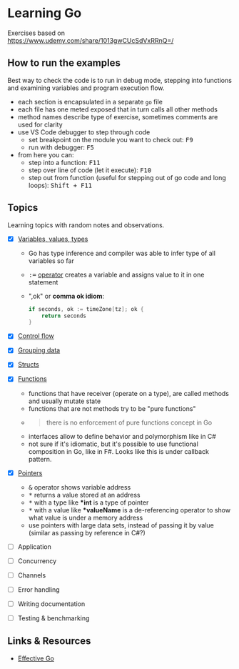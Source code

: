 # Learning Go

Exercises based on https://www.udemy.com/share/1013gwCUcSdVxRRnQ=/

## How to run the examples

Best way to check the code is to run in debug mode, stepping into functions and examining variables and program execution flow.

- each section is encapsulated in a separate `go` file
- each file has one meted exposed that in turn calls all other methods
- method names describe type of exercise, sometimes comments are used for clarity
- use VS Code debugger to step through code
  - set breakpoint on the module you want to check out: <kbd>F9</kbd>
  - run with debugger: <kbd>F5</kbd>
- from here you can:
  - step into a function: <kbd>F11</kbd>
  - step over line of code (let it execute): <kbd>F10</kbd>
  - step out from function (useful for stepping out of go code and long loops): <kbd>Shift + F11</kbd>

## Topics

Learning topics with random notes and observations.

- [x] [Variables, values, types](./basics/01-variables-value-types.go)

  - Go has type inference and compiler was able to infer type of all variables so far
  - <kbd>:=</kbd> [operator](https://golang.org/ref/spec#Short_variable_declarations) creates a variable and assigns value to it in one statement
  - ",ok" or **comma ok idiom**:

    ```go
    if seconds, ok := timeZone[tz]; ok {
        return seconds
    }
    ```

- [x] [Control flow](basics/03-control-flow.go)
- [x] [Grouping data](basics/04-grouping-data.go)
- [x] [Structs](basics/05-structs.go)
- [x] [Functions](functions/01-functions.go)

  - functions that have receiver (operate on a type), are called methods and usually mutate state
  - functions that are not methods try to be "pure functions"
  - > there is no enforcement of pure functions concept in Go
  - interfaces allow to define behavior and polymorphism like in C#
  - not sure if it's idiomatic, but it's possible to use functional composition in Go, like in F#. Looks like this is under callback pattern.

- [x] [Pointers](pointers/01-pointers.go)

  - <kbd>&</kbd> operator shows variable address
  - <kbd>\*</kbd> returns a value stored at an address
  - <kbd>\*</kbd> with a type like **\*int** is a type of pointer
  - <kbd>\*</kbd> with a value like **\*valueName** is a de-referencing operator to show what value is under a memory address
  - use pointers with large data sets, instead of passing it by value (similar as passing by reference in C#?)

- [ ] Application
- [ ] Concurrency
- [ ] Channels
- [ ] Error handling
- [ ] Writing documentation
- [ ] Testing & benchmarking

## Links & Resources

- [Effective Go](https://golang.org/doc/effective_go)

